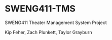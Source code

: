 # SWENG411-TMS
SWENG411 Theater Management System Project

Kip Feher, Zach Plunkett, Taylor Grayburn 
